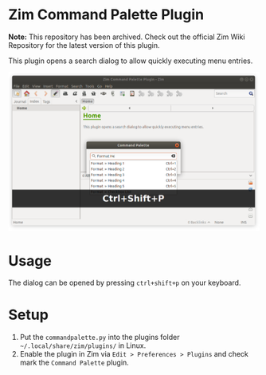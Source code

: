 # Zim Command Palette Plugin

**Note:** This repository has been archived. Check out the official Zim Wiki Repository for the latest version of this plugin.

This plugin opens a search dialog to allow quickly executing menu entries.

![Zim Command Palette Plugin](zim-plugin-command-palette.png)

# Usage

The dialog can be opened by pressing ```ctrl+shift+p``` on your keyboard.

# Setup

1. Put the `commandpalette.py` into the plugins folder `~/.local/share/zim/plugins/` in Linux.
2. Enable the plugin in Zim via `Edit > Preferences > Plugins` and check mark the `Command Palette` plugin.


